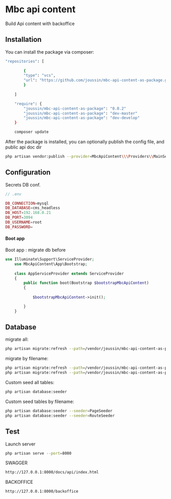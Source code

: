 # Mbc api content

[//]: # ([![Latest Version on Packagist]&#40;https://img.shields.io/packagist/v/spatie/laravel-export.svg?style=flat-square&#41;]&#40;https://packagist.org/packages/spatie/laravel-export&#41;)

[//]: # ([![Total Downloads]&#40;https://img.shields.io/packagist/dt/spatie/laravel-export.svg?style=flat-square&#41;]&#40;https://packagist.org/packages/spatie/laravel-export&#41;)



Build Api content with backoffice


## Installation

You can install the package via composer:

```bash
"repositories": [
    
        {
        "type": "vcs",
        "url": "https://github.com/joussin/mbc-api-content-as-package.git"
        }
    
    ]
```
```bash
    "require": {
        "joussin/mbc-api-content-as-package": "0.0.2"
        "joussin/mbc-api-content-as-package": "dev-master"
        "joussin/mbc-api-content-as-package": "dev-develop"
    }
```

```bash
    composer update
```

After the package is installed, you can optionally publish the config file, and public api doc dir

```bash
php artisan vendor:publish --provider=MbcApiContent\\\Providers\\MainServiceProvider
```

## Configuration

Secrets DB conf.

```php
// .env

DB_CONNECTION=mysql
DB_DATABASE=cms_headless
DB_HOST=192.168.0.21
DB_PORT=3094
DB_USERNAME=root
DB_PASSWORD=
```

#### Boot app

Boot app : migrate db before

[//]: # (```php)

[//]: # (use Illuminate\Support\ServiceProvider;)

[//]: # (    use MbcApiContent\App\Facades\RouterFacade;)

[//]: # (    )
[//]: # (    class AppServiceProvider extends ServiceProvider)

[//]: # (    {)

[//]: # (        public function boot&#40;&#41;)

[//]: # (        {)

[//]: # (        )
[//]: # (            $router = RouterFacade::initCollections&#40;&#41;;)

[//]: # ()
[//]: # (        })

[//]: # (    })

[//]: # (```)


```php
use Illuminate\Support\ServiceProvider;
    use MbcApiContent\App\Bootstrap;
    
    class AppServiceProvider extends ServiceProvider
    {
        public function boot(Bootstrap $bootstrapMbcApiContent)
        {
        
            $bootstrapMbcApiContent->init();

        }
    }
```

## Database

migrate all:
``` bash
php artisan migrate:refresh --path=/vendor/joussin/mbc-api-content-as-package/Database/migrations/
```
migrate by filename:
``` bash
php artisan migrate:refresh --path=/vendor/joussin/mbc-api-content-as-package/Database/migrations/2023_01_04_213240_create_route_table.php
php artisan migrate:refresh --path=/vendor/joussin/mbc-api-content-as-package/Database/migrations/2023_01_04_213241_create_page_table.php
```

Custom seed all tables:
``` bash 
php artisan database:seeder
```
Custom seed tables by filename:
``` bash
php artisan database:seeder --seeder=PageSeeder
php artisan database:seeder --seeder=RouteSeeder
```


## Test

Launch server
``` bash
php artisan serve --port=8000
```

SWAGGER
``` bash
http://127.0.0.1:8000/docs/api/index.html
```

BACKOFFICE
``` bash
http://127.0.0.1:8000/backoffice
```


